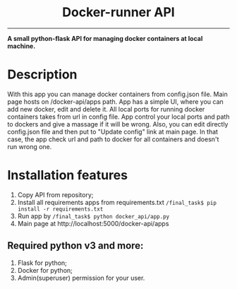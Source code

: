 <h1 align="center">Docker-runner API</h1>

---
**A small python-flask API for managing docker containers at local machine.**

# Description
With this app you can manage docker containers from config.json file. Main page hosts on /docker-api/apps path. App has a simple UI, where you can add new docker, edit and delete it. 
All local ports for running docker containers takes from url in config file.
App control your local ports and path to dockers and give a massage if it will be wrong.
Also, you can edit directly config.json file and then put to "Update config" link at main page. In that case, the app check url and path to docker for all containers and doesn't run wrong one.


# Installation features

1. Copy API from repository;
2. Install all requirements apps from requirements.txt `/final_task$ pip install -r requirements.txt `
3. Run app by `/final_task$ python docker_api/app.py`
4. Main page at http://localhost:5000/docker-api/apps

## Required python v3 and more:

1. Flask for python;
2. Docker for python;
3. Admin(superuser) permission for your user.
